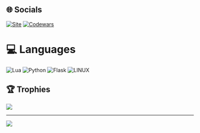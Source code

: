 ## 🌐 Socials
[![Site](https://img.shields.io/badge/website-000000?style=for-the-badge&logo=About.me&logoColor=white)](https://zydsonek.pl)  [![Codewars](https://img.shields.io/badge/Codewars-B1361E?style=for-the-badge&logo=Codewars&logoColor=white)](https://www.codewars.com/users/Zydsonek)

# 💻 Languages
![Lua](https://img.shields.io/badge/lua-%232C2D72.svg?style=for-the-badge&logo=lua&logoColor=white) ![Python](https://img.shields.io/badge/python-3670A0?style=for-the-badge&logo=python&logoColor=ffdd54) ![Flask](https://img.shields.io/badge/flask-%23000.svg?style=for-the-badge&logo=flask&logoColor=white) ![LINUX](https://img.shields.io/badge/Linux-FCC624?style=for-the-badge&logo=linux&logoColor=black)

## 🏆 Trophies
![](https://github-profile-trophy.vercel.app/?username=Zydson&theme=radical&no-frame=false&no-bg=true&margin-w=4)

---
[![](https://visitcount.itsvg.in/api?id=Zydson&icon=0&color=0)](https://visitcount.itsvg.in)

